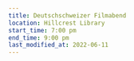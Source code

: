 ```yaml
---
title: Deutschschweizer Filmabend
location: Hillcrest Library
start_time: 7:00 pm
end_time: 9:00 pm
last_modified_at: 2022-06-11
---
```


